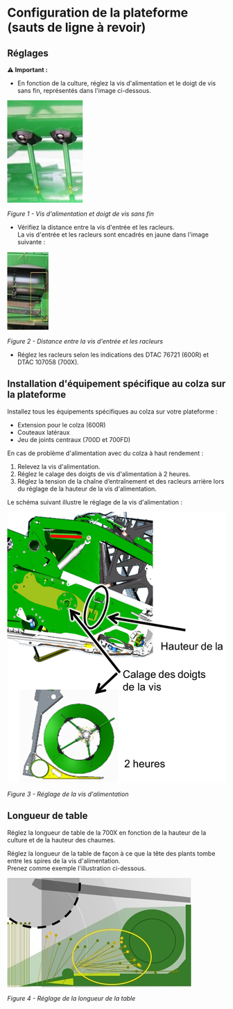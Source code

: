 # Configuration de la plateforme (sauts de ligne à revoir)

## Réglages

<div class="alert-warning">
  <strong>⚠️ Important :</strong>
</div>

* En fonction de la culture, réglez la vis d'alimentation et le doigt de vis sans fin, représentés dans l'image ci-dessous.

![vis d'alimentation et doigt de vis sans fin](images/Image3.jpg)

*Figure 1 - Vis d'alimentation et doigt de vis sans fin*

* Vérifiez la distance entre la vis d'entrée et les racleurs.  
La vis d'entrée et les racleurs sont encadrés en jaune dans l'image suivante :

![distance entre la vis d'entrée et les racleurs](images/Image4.jpg)

*Figure 2 - Distance entre la vis d'entrée et les racleurs* 

* Réglez les racleurs selon les indications des DTAC 76721 (600R) et DTAC 107058 (700X).

## Installation d'équipement spécifique au colza sur la plateforme

Installez tous les équipements spécifiques au colza sur votre plateforme :

* Extension pour le colza (600R)
* Couteaux latéraux
* Jeu de joints centraux (700D et 700FD)

En cas de problème d'alimentation avec du colza à haut rendement :

1. Relevez la vis d'alimentation.
1. Réglez le calage des doigts de vis d'alimentation à 2 heures.
1. Réglez la tension de la chaîne d’entraînement et des racleurs arrière lors du réglage de la hauteur de la vis d'alimentation.

Le schéma suivant illustre le réglage de la vis d'alimentation :

![réglage de la vis d'alimentation](images/Image7.png)

*Figure 3 - Réglage de la vis d'alimentation*

## Longueur de table

Réglez la longueur de table de la 700X en fonction de la hauteur de la culture et de la hauteur des chaumes.

Réglez la longueur de la table de façon à ce que la tête des plants tombe entre les spires de la vis d'alimentation.  
Prenez comme exemple l'illustration ci-dessous.

![réglage de la longueur de la table](images/Image9.jpg)

*Figure 4 - Réglage de la longueur de la table*







